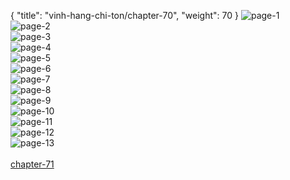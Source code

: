 { "title": "vinh-hang-chi-ton/chapter-70", "weight": 70 }
<img src="vinh-hang-chi-ton_0070_01-ed91f50f16527fbf27f754646ae31e8a.webp" alt="page-1" origin="http://storage.fshare.vn/Test-vechai/1515914537-Vinh-Hang-Chi-Ton-Chapter-70-Tieng-viet-hamtruyencom-ve-chai-02.jpg"><br/>
<img src="vinh-hang-chi-ton_0070_02-6074b7cbcd720db4a1e10d03a79932d8.webp" alt="page-2" origin="http://storage.fshare.vn/Test-vechai/1515914537-Vinh-Hang-Chi-Ton-Chapter-70-Tieng-viet-hamtruyencom-ve-chai-03.jpg"><br/>
<img src="vinh-hang-chi-ton_0070_03-e36175f398fac3859885778615fbf18e.webp" alt="page-3" origin="http://storage.fshare.vn/Test-vechai/1515914537-Vinh-Hang-Chi-Ton-Chapter-70-Tieng-viet-hamtruyencom-ve-chai-04.jpg"><br/>
<img src="vinh-hang-chi-ton_0070_04-ab886f85601ca7304100be0aa8f43a84.webp" alt="page-4" origin="http://storage.fshare.vn/Test-vechai/1515914537-Vinh-Hang-Chi-Ton-Chapter-70-Tieng-viet-hamtruyencom-ve-chai-05.jpg"><br/>
<img src="vinh-hang-chi-ton_0070_05-4c7e5af45ee3ccdf6742a1ac3c1af27b.webp" alt="page-5" origin="http://storage.fshare.vn/Test-vechai/1515914537-Vinh-Hang-Chi-Ton-Chapter-70-Tieng-viet-hamtruyencom-ve-chai-06.jpg"><br/>
<img src="vinh-hang-chi-ton_0070_06-3864d09e0177a0a63ec848c298571b7a.webp" alt="page-6" origin="http://storage.fshare.vn/Test-vechai/1515914537-Vinh-Hang-Chi-Ton-Chapter-70-Tieng-viet-hamtruyencom-ve-chai-07.jpg"><br/>
<img src="http://adx.kul.vn/www/delivery/avw.php?zoneid=263&amp;cb=1525825539&amp;n=af995ff0" alt="page-7" origin="http://adx.kul.vn/www/delivery/avw.php?zoneid=263&amp;cb=1525825539&amp;n=af995ff0"><br/>
<img src="vinh-hang-chi-ton_0070_08-1f87642fa474f01269eabfc7aa87383e.webp" alt="page-8" origin="http://storage.fshare.vn/Test-vechai/1515914537-Vinh-Hang-Chi-Ton-Chapter-70-Tieng-viet-hamtruyencom-ve-chai-08.jpg"><br/>
<img src="vinh-hang-chi-ton_0070_09-529aa76382ba8530b7d8fb777e0627b6.webp" alt="page-9" origin="http://storage.fshare.vn/Test-vechai/1515914537-Vinh-Hang-Chi-Ton-Chapter-70-Tieng-viet-hamtruyencom-ve-chai-09.jpg"><br/>
<img src="vinh-hang-chi-ton_0070_10-03d618a699e304ef4b2522bbc0beb216.webp" alt="page-10" origin="http://storage.fshare.vn/Test-vechai/1515914537-Vinh-Hang-Chi-Ton-Chapter-70-Tieng-viet-hamtruyencom-ve-chai-10.jpg"><br/>
<img src="vinh-hang-chi-ton_0070_11-b44ec0e601a789ea136b3bb7ca057b92.webp" alt="page-11" origin="http://storage.fshare.vn/Test-vechai/1515914537-Vinh-Hang-Chi-Ton-Chapter-70-Tieng-viet-hamtruyencom-ve-chai-11.jpg"><br/>
<img src="vinh-hang-chi-ton_0070_12-6a4ddf9c03be9a3bce3de50d1733dc49.webp" alt="page-12" origin="http://storage.fshare.vn/Test-vechai/1515914537-Vinh-Hang-Chi-Ton-Chapter-70-Tieng-viet-hamtruyencom-ve-chai-12.jpg"><br/>
<img src="vinh-hang-chi-ton_0070_13-ccefe80c541ef500236edd32cf89f5fc.webp" alt="page-13" origin="http://storage.fshare.vn/Test-vechai/1515914537-Vinh-Hang-Chi-Ton-Chapter-70-Tieng-viet-hamtruyencom-ve-chai-13.jpg"><br/>
<br/><a class="nextchap" href="/vinh-hang-chi-ton/chapter-71">chapter-71</a>
